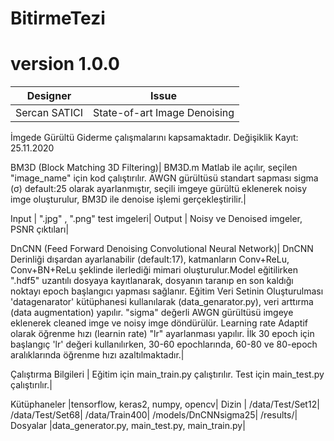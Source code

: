 # BitirmeTezi

# version 1.0.0

Designer | Issue  |
---| --- |
Sercan SATICI | State-of-art Image Denoising|

İmgede Gürültü Giderme çalışmalarını kapsamaktadır. Değişiklik Kayıt: 25.11.2020

BM3D (Block Matching 3D Filtering)|
BM3D.m Matlab ile açılır, seçilen "image_name" için kod çalıştırılır. AWGN gürültüsü standart sapması sigma (σ) default:25 olarak ayarlanmıştır, seçili imgeye gürültü eklenerek noisy imge oluşturulur, BM3D ile denoise işlemi gerçekleştirilir.|

Input | ".jpg" , ".png" test imgeleri|
Output | Noisy ve Denoised imgeler, PSNR çıktıları|

DnCNN (Feed Forward Denoising Convolutional Neural Network)|
DnCNN Derinliği dışardan ayarlanabilir (default:17), katmanların Conv+ReLu, Conv+BN+ReLu şeklinde ilerlediği mimari oluşturulur.Model eğitilirken ".hdf5" uzantılı dosyaya kayıtlanarak, dosyanın taranıp en son kaldığı noktayı epoch başlangıcı yapması sağlanır. Eğitim Veri Setinin Oluşturulması 'datagenarator' kütüphanesi kullanılarak (data_genarator.py), veri arttırma (data augmentation) yapılır. "sigma" değerli AWGN gürültüsü imgeye eklenerek cleaned imge ve noisy imge döndürülür. Learning rate Adaptif olarak öğrenme hızı (learnin rate) "lr" ayarlanması yapılır. İlk 30 epoch için başlangıç 'lr' değeri kullanılırken, 30-60 epochlarında, 60-80 ve 80-epoch aralıklarında öğrenme hızı azaltılmaktadır.|

Çalıştırma Bilgileri | Eğitim için main_train.py çalıştırılır. Test için main_test.py çalıştırılır.|

Kütüphaneler |tensorflow, keras2, numpy, opencv|
Dizin |
/data/Test/Set12|
/data/Test/Set68|
/data/Train400|
/models/DnCNNsigma25|
/results/|
Dosyalar |data_generator.py, main_test.py, main_train.py|
